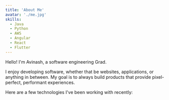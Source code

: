 ```yaml
---
title: 'About Me'
avatar: './me.jpg'
skills:
  - Java
  - Python
  - AWS
  - Angular
  - React
  - Flutter
---
```


Hello! I'm Avinash, a software engineering Grad.

I enjoy developing software, whether that be websites, applications, or anything in between. My goal is to always build products that provide pixel-perfect, performant experiences.

Here are a few technologies I've been working with recently:
